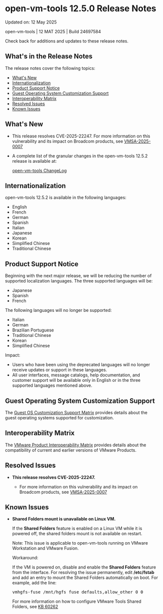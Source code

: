 #                      open-vm-tools 12.5.0 Release Notes

Updated on: 12 May 2025

open-vm-tools | 12 MAT 2025 | Build 24697584

Check back for additions and updates to these release notes.

## What's in the Release Notes

The release notes cover the following topics:

* [What's New](#whatsnew) 
* [Internationalization](#i18n) 
* [Product Support Notice](#suppnote)
* [Guest Operating System Customization Support](#guestop) 
* [Interoperability Matrix](#interop) 
* [Resolved Issues](#resolvedissues) 
* [Known Issues](#knownissues)

## <a id="whatsnew" name="whatsnew"></a>What's New


*   This release resolves CVE-2025-22247. For more information on this vulnerability and its impact on Broadcom products, see [VMSA-2025-0007](https://support.broadcom.com/web/ecx/support-content-notification/-/external/content/SecurityAdvisories/0/25683)

*   A complete list of the granular changes in the open-vm-tools 12.5.2 release is available at:

    [open-vm-tools ChangeLog](https://github.com/vmware/open-vm-tools/blob/stable-12.5.2/open-vm-tools/ChangeLog)

## <a id="i18n" name="i18n"></a>Internationalization

open-vm-tools 12.5.2 is available in the following languages:

* English
* French
* German
* Spanish
* Italian
* Japanese
* Korean
* Simplified Chinese
* Traditional Chinese

## <a id="suppnote" name="suppnote"></a>Product Support Notice

Beginning with the next major release, we will be reducing the number of supported localization languages.  The three supported languages will be:
  * Japanese
  * Spanish
  * French

The following languages will no longer be supported:
  * Italian
  * German
  * Brazilian Portuguese
  * Traditional Chinese
  * Korean
  * Simplified Chinese

Impact:
  * Users who have been using the deprecated languages will no longer receive updates or support in these languages.
  * All user interfaces, message catalogs, help documentation, and customer support will be available only in English or in the three supported languages mentioned above.

## <a id="guestop" name="guestop"></a>Guest Operating System Customization Support

The [Guest OS Customization Support Matrix](http://partnerweb.vmware.com/programs/guestOS/guest-os-customization-matrix.pdf) provides details about the guest operating systems supported for customization.


## <a id="interop" name="interop"></a>Interoperability Matrix

The [VMware Product Interoperability Matrix](http://partnerweb.vmware.com/comp_guide2/sim/interop_matrix.php) provides details about the compatibility of current and earlier versions of VMware Products. 

## <a id="resolvedissues" name ="resolvedissues"></a> Resolved Issues

*   **This release resolves CVE-2025-22247.**

    * For more information on this vulnerability and its impact on Broadcom products, see [VMSA-2025-0007](https://support.broadcom.com/web/ecx/support-content-notification/-/external/content/SecurityAdvisories/0/25683)

## <a id="knownissues" name="knownissues"></a>Known Issues

*   **Shared Folders mount is unavailable on Linux VM.**

    If the **Shared Folders** feature is enabled on a Linux VM while it is powered off, the shared folders mount is not available on restart.

    Note: This issue is applicable to open-vm-tools running on VMware Workstation and VMware Fusion.

    Workaround:

    If the VM is powered on, disable and enable the **Shared Folders** feature from the interface. For resolving the issue permanently, edit **/etc/fstab** and add an entry to mount the Shared Folders automatically on boot.  For example, add the line:

    <tt>vmhgfs-fuse   /mnt/hgfs    fuse    defaults,allow_other    0    0</tt>

    For more information on how to configure VMware Tools Shared Folders, see [KB 60262](https://kb.vmware.com/s/article/60262)
